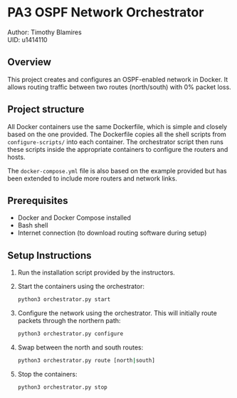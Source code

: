 # PA3 OSPF Network Orchestrator

Author: Timothy Blamires  
UID: u1414110  

## Overview

This project creates and configures an OSPF-enabled network in Docker. It allows routing traffic between two routes (north/south) with 0% packet loss.

## Project structure
All Docker containers use the same Dockerfile, which is simple and closely based on the one provided. The Dockerfile copies all the shell scripts from `configure-scripts/` into each container. The orchestrator script then runs these scripts inside the appropriate containers to configure the routers and hosts.

The `docker-compose.yml` file is also based on the example provided but has been extended to include more routers and network links.

## Prerequisites

- Docker and Docker Compose installed
- Bash shell
- Internet connection (to download routing software during setup)

## Setup Instructions

1. Run the installation script provided by the instructors.

2. Start the containers using the orchestrator:
   ```bash
   python3 orchestrator.py start
   ```

3. Configure the network using the orchestrator. This will initially route packets through the northern path:
   ```bash
   python3 orchestrator.py configure
   ```

4. Swap between the north and south routes:
   ```bash
   python3 orchestrator.py route [north|south]
   ```

5. Stop the containers:
   ```bash
   python3 orchestrator.py stop
   ```


